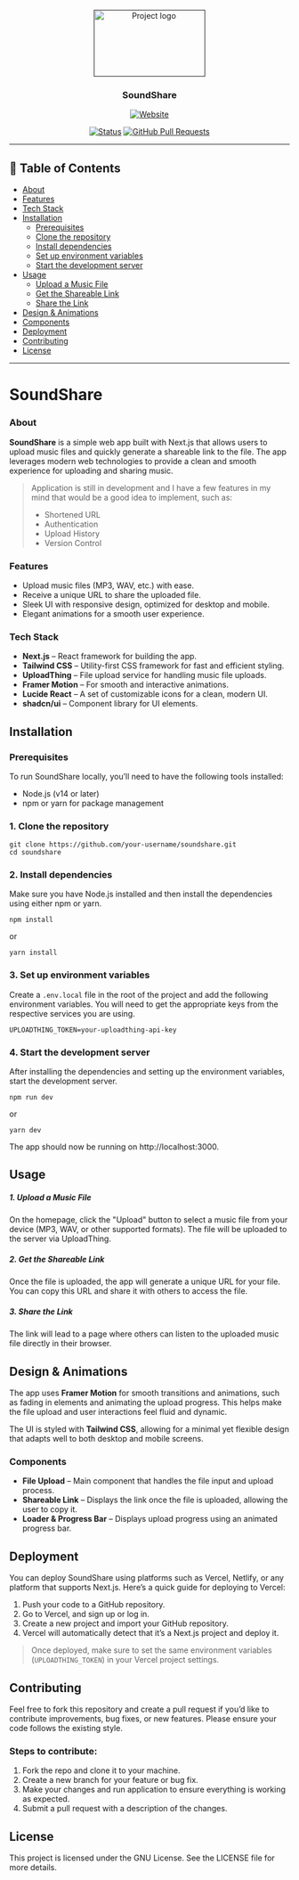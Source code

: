 <p align="center">
  <a href="" rel="noopener">
 <img width=200px height=120px src="https://i.giphy.com/media/v1.Y2lkPTc5MGI3NjExcWJmaXMyMW8wMXA0aTdqejlqNWhjbDlsdHI2NDFjeXVpcnp3Z2ZrNiZlcD12MV9pbnRlcm5hbF9naWZfYnlfaWQmY3Q9Zw/vybWlRniCXzZC/giphy.gif" alt="Project logo"></a>
</p>

<h3 align="center">SoundShare</h3>
<p align="center" style="color: #000000">
  <a href="http://soundshare.live/">
    <img src="https://img.shields.io/badge/live_website-000?style=for-the-badge&logo=ko-fi&logoColor=white" alt="Website"/>
  </a>
</p>

<div align="center">

[![Status](https://img.shields.io/badge/status-active-success.svg)]()
[![GitHub Pull Requests](https://img.shields.io/github/issues-pr/kylelobo/The-Documentation-Compendium.svg)](https://github.com/erratinsilentio/soundshare/pulls)

</div>

---

## 📝 Table of Contents

- [About](#about)
- [Features](#features)
- [Tech Stack](#tech-stack)
- [Installation](#installation)
  - [Prerequisites](#prerequisites)
  - [Clone the repository](#clone-the-repository)
  - [Install dependencies](#install-dependencies)
  - [Set up environment variables](#set-up-environment-variables)
  - [Start the development server](#start-the-development-server)
- [Usage](#usage)
  - [Upload a Music File](#upload-a-music-file)
  - [Get the Shareable Link](#get-the-shareable-link)
  - [Share the Link](#share-the-link)
- [Design & Animations](#design--animations)
- [Components](#components)
- [Deployment](#deployment)
- [Contributing](#contributing)
- [License](#license)

---

# SoundShare

### About

**SoundShare** is a simple web app built with Next.js that allows users to upload music files and quickly generate a shareable link to the file. The app leverages modern web technologies to provide a clean and smooth experience for uploading and sharing music.

> Application is still in development and I have a few features in my mind that would be a good idea to implement, such as:
>
> - Shortened URL
> - Authentication
> - Upload History
> - Version Control

### Features

- Upload music files (MP3, WAV, etc.) with ease.
- Receive a unique URL to share the uploaded file.
- Sleek UI with responsive design, optimized for desktop and mobile.
- Elegant animations for a smooth user experience.

### Tech Stack

- **Next.js** – React framework for building the app.
- **Tailwind CSS** – Utility-first CSS framework for fast and efficient styling.
- **UploadThing** – File upload service for handling music file uploads.
- **Framer Motion** – For smooth and interactive animations.
- **Lucide React** – A set of customizable icons for a clean, modern UI.
- **shadcn/ui** – Component library for UI elements.

## Installation

### Prerequisites

To run SoundShare locally, you’ll need to have the following tools installed:

- Node.js (v14 or later)
- npm or yarn for package management

### 1. Clone the repository

```
git clone https://github.com/your-username/soundshare.git
cd soundshare
```

### 2. Install dependencies

Make sure you have Node.js installed and then install the dependencies using either npm or yarn.

```
npm install
```

or

```
yarn install
```

### 3. Set up environment variables

Create a `.env.local` file in the root of the project and add the following environment variables. You will need to get the appropriate keys from the respective services you are using.

```
UPLOADTHING_TOKEN=your-uploadthing-api-key
```

### 4. Start the development server

After installing the dependencies and setting up the environment variables, start the development server.

```
npm run dev
```

or

```
yarn dev
```

The app should now be running on http://localhost:3000.

## Usage

##### 1. Upload a Music File

On the homepage, click the "Upload" button to select a music file from your device (MP3, WAV, or other supported formats).
The file will be uploaded to the server via UploadThing.

##### 2. Get the Shareable Link

Once the file is uploaded, the app will generate a unique URL for your file. You can copy this URL and share it with others to access the file.

##### 3. Share the Link

The link will lead to a page where others can listen to the uploaded music file directly in their browser.

## Design & Animations

The app uses **Framer Motion** for smooth transitions and animations, such as fading in elements and animating the upload progress. This helps make the file upload and user interactions feel fluid and dynamic.

The UI is styled with **Tailwind CSS**, allowing for a minimal yet flexible design that adapts well to both desktop and mobile screens.

### Components

- **File Upload** – Main component that handles the file input and upload process.
- **Shareable Link** – Displays the link once the file is uploaded, allowing the user to copy it.
- **Loader & Progress Bar** – Displays upload progress using an animated progress bar.

## Deployment

You can deploy SoundShare using platforms such as Vercel, Netlify, or any platform that supports Next.js. Here’s a quick guide for deploying to Vercel:

1. Push your code to a GitHub repository.
2. Go to Vercel, and sign up or log in.
3. Create a new project and import your GitHub repository.
4. Vercel will automatically detect that it’s a Next.js project and deploy it.

> Once deployed, make sure to set the same environment variables (`UPLOADTHING_TOKEN`) in your Vercel project settings.

## Contributing

Feel free to fork this repository and create a pull request if you’d like to contribute improvements, bug fixes, or new features. Please ensure your code follows the existing style.

### Steps to contribute:

1. Fork the repo and clone it to your machine.
2. Create a new branch for your feature or bug fix.
3. Make your changes and run application to ensure everything is working as expected.
4. Submit a pull request with a description of the changes.

## License

This project is licensed under the GNU License. See the LICENSE file for more details.
